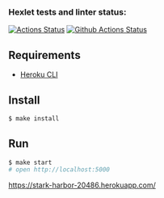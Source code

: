 ### Hexlet tests and linter status:
[![Actions Status](https://github.com/vsorrokin/frontend-project-lvl4/workflows/hexlet-check/badge.svg)](https://github.com/vsorrokin/frontend-project-lvl4/actions) [![Github Actions Status](https://github.com/vsorrokin/frontend-project-lvl4/workflows/Node%20CI/badge.svg)](https://github.com/vsorrokin/frontend-project-lvl4/actions)


## Requirements

* [Heroku CLI](https://devcenter.heroku.com/articles/heroku-cli)

## Install

```sh
$ make install
```

## Run

```sh
$ make start
# open http://localhost:5000
```


https://stark-harbor-20486.herokuapp.com/